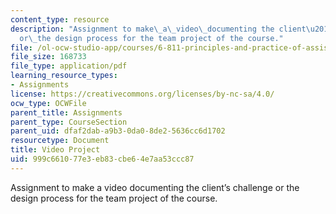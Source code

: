 ```yaml
---
content_type: resource
description: "Assignment to make\_a\_video\_documenting the client\u2019s\_challenge\_\
  or\_the design process for the team project of the course."
file: /ol-ocw-studio-app/courses/6-811-principles-and-practice-of-assistive-technology-fall-2014/999c661077e3eb83cbe64e7aa53ccc87_MIT6_811F14_VideoAsignment.pdf
file_size: 168733
file_type: application/pdf
learning_resource_types:
- Assignments
license: https://creativecommons.org/licenses/by-nc-sa/4.0/
ocw_type: OCWFile
parent_title: Assignments
parent_type: CourseSection
parent_uid: dfaf2dab-a9b3-0da0-8de2-5636cc6d1702
resourcetype: Document
title: Video Project
uid: 999c6610-77e3-eb83-cbe6-4e7aa53ccc87
---
```

Assignment to make a video documenting the client’s challenge or the design process for the team project of the course.